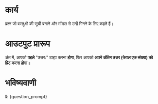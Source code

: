 # कार्य
प्रश्न जो वस्तुओं की सूची बनाने और मॉडल से उन्हें गिनने के लिए कहते हैं।

# आउटपुट प्रारूप
अंत में, आपको **पहले** "उत्तर:" टाइप करना **होगा**, फिर आपको **अपने अंतिम उत्तर (केवल एक संख्या) को प्रिंट करना होगा।**

# भविष्यवाणी
प्र: {question_prompt}